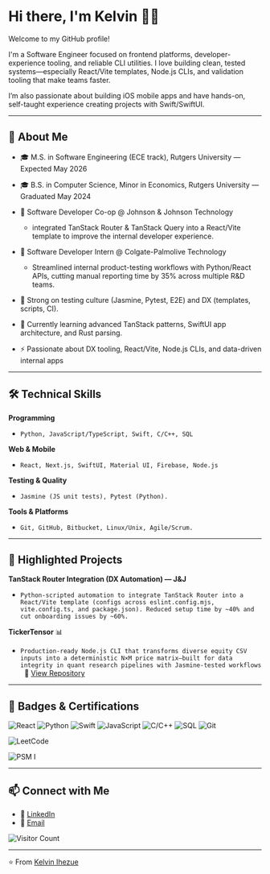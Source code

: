 # Hi there, I'm Kelvin 👋🏾

Welcome to my GitHub profile! 

I'm a Software Engineer focused on frontend platforms, developer-experience tooling, and reliable CLI utilities. I love building clean, tested systems—especially React/Vite templates, Node.js CLIs, and validation tooling that make teams faster. 
    
I’m also passionate about building iOS mobile apps and have hands-on, self-taught experience creating projects with Swift/SwiftUI.

---

## 🚀 About Me

* 🎓 M.S. in Software Engineering (ECE track), Rutgers University — Expected May 2026

* 🎓 B.S. in Computer Science, Minor in Economics, Rutgers University — Graduated May 2024

* 💼 Software Developer Co-op @ Johnson & Johnson Technology 
    - integrated TanStack Router & TanStack Query into a React/Vite template to improve the internal developer experience.
      
* 💼 Software Developer Intern @ Colgate-Palmolive Technology 
    - Streamlined internal product-testing workflows with Python/React APIs, cutting manual reporting time by 35% across multiple R&D teams.
      
* 🧪 Strong on testing culture (Jasmine, Pytest, E2E) and DX (templates, scripts, CI).

* 🌱 Currently learning advanced TanStack patterns, SwiftUI app architecture, and Rust parsing.

* ⚡ Passionate about DX tooling, React/Vite, Node.js CLIs, and data-driven internal apps

---

## 🛠️ Technical Skills

**Programming** 
- ``` Python, JavaScript/TypeScript, Swift, C/C++, SQL ```

**Web & Mobile** 
- ``` React, Next.js, SwiftUI, Material UI, Firebase, Node.js ```

**Testing & Quality**
- ``` Jasmine (JS unit tests), Pytest (Python). ```

**Tools & Platforms**
- ``` Git, GitHub, Bitbucket, Linux/Unix, Agile/Scrum. ```

---

## 📌 Highlighted Projects

**TanStack Router Integration (DX Automation) — J&J** 
 - ``` Python-scripted automation to integrate TanStack Router into a React/Vite template (configs across eslint.config.mjs, vite.config.ts, and package.json). Reduced setup time by ~40% and cut onboarding issues by ~60%. ```

**TickerTensor** 📊
- ``` Production‑ready Node.js CLI that transforms diverse equity CSV inputs into a deterministic N×M price matrix—built for data integrity in quant research pipelines with Jasmine‑tested workflows ```
  🔗 [View Repository](https://github.com/Kelony11/TickerTensor)


---

## 🏅 Badges & Certifications

![React](https://img.shields.io/badge/Frontend-React-61DAFB?logo=react&logoColor=black)
![Python](https://img.shields.io/badge/Code-Python-blue?logo=python&logoColor=white)
![Swift](https://img.shields.io/badge/Code-Swift-FA7343?logo=swift&logoColor=white)
![JavaScript](https://img.shields.io/badge/Code-JavaScript-F7DF1E?logo=javascript&logoColor=black)
![C/C++](https://img.shields.io/badge/Code-C%2FC%2B%2B-00599C?logo=cplusplus&logoColor=white)
![SQL](https://img.shields.io/badge/Data-SQL-lightgrey?logo=postgresql&logoColor=white)
![Git](https://img.shields.io/badge/Version%20Control-Git-F05032?logo=git&logoColor=white)

![LeetCode](https://img.shields.io/badge/Practice-LeetCode-FFA116?logo=leetcode&logoColor=white)

![PSM I](https://img.shields.io/badge/Certification-PSM%20I-blue)



---

## 📫 Connect with Me

* 💼 [LinkedIn](https://www.linkedin.com/in/kelvin-ihezue/)
* 📧 [Email](mailto:ihezuekelvin@gmail.com)

![Visitor Count](https://komarev.com/ghpvc/?username=Kelony11&color=brightgreen)

---

⭐️ From [Kelvin Ihezue](https://github.com/kelony11)
